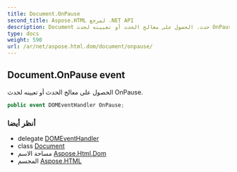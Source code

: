 ```yaml
---
title: Document.OnPause
second_title: Aspose.HTML لمرجع .NET API
description: Document حدث. الحصول على معالج الحدث أو تعيينه لحدث OnPause.
type: docs
weight: 590
url: /ar/net/aspose.html.dom/document/onpause/
---
```

## Document.OnPause event

الحصول على معالج الحدث أو تعيينه لحدث OnPause.

```csharp
public event DOMEventHandler OnPause;
```

### أنظر أيضا

* delegate [DOMEventHandler](../../../aspose.html.dom.events/domeventhandler/)
* class [Document](../)
* مساحة الاسم [Aspose.Html.Dom](../../document/)
* المجسم [Aspose.HTML](../../../)



